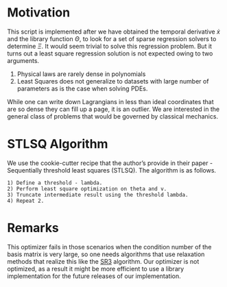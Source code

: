 # Motivation
This script is implemented after we have obtained the temporal derivative $\dot x$  and the library function $\Theta$, to look for a set of sparse regression solvers to determine $\Xi$. It would seem trivial to solve this regression problem. But it turns out a least square regression solution is not expected owing to two arguments.
1) Physical laws are rarely dense in polynomials
2) Least Squares does not generalize to datasets with large number of parameters as is the case when solving PDEs.

While one can write down Lagrangians in less than ideal coordinates that are so dense they can fill up a page, it is an outlier. We are interested in the general class of problems that would be governed by classical mechanics.

# STLSQ Algorithm 

We use the cookie-cutter recipe that the author’s provide in their paper - Sequentially threshold least squares (STLSQ). The algorithm is as follows.
```
1) Define a threshold - lambda.
2) Perform least square optimization on theta and v.
3) Truncate intermediate result using the threshold lambda.
4) Repeat 2.
```

# Remarks
This optimizer fails in those scenarios when the condition number of the basis matrix is very large, so one needs algorithms that use relaxation methods that realize this like the [SR3](https://ieeexplore.ieee.org/document/8573778/) algorithm. Our optimizer is not optimized, as a result it might be more efficient to use a library implementation for the future releases of our implementation.
